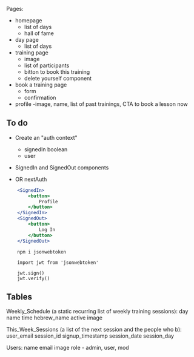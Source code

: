 Pages:

- homepage
  - list of days
  - hall of fame
- day page
  - list of days
- training page
  - image
  - list of participants
  - bitton to book this training
  - delete yourself component
- book a training page
  - form
  - confirmation
- profile
  -image, name, list of past trainings, CTA to book a lesson now

## To do

- Create an "auth context"
  - signedIn boolean
  - user
- SignedIn and SignedOut components

- OR nextAuth

```jsx
    <SignedIn>
        <button>
            Profile
        </button>
    </SignedIn>
    <SignedOut>
        <button>
            Log In
        </button>
    </SignedOut>
```

```
    npm i jsonwebtoken

    import jwt from 'jsonwebtoken'

    jwt.sign()
    jwt.verify()
```

## Tables

Weekly_Schedule (a static recurring list of weekly training sessions):
day
name
time
hebrew_name
active
image

This_Week_Sessions (a list of the next session and the people who b):
user_email
session_id
signup_timestamp
session_date
session_day

Users:
name
email
image
role - admin, user, mod
